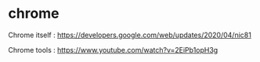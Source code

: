 # chrome

Chrome itself : https://developers.google.com/web/updates/2020/04/nic81

Chrome tools : https://www.youtube.com/watch?v=2EiPb1opH3g
